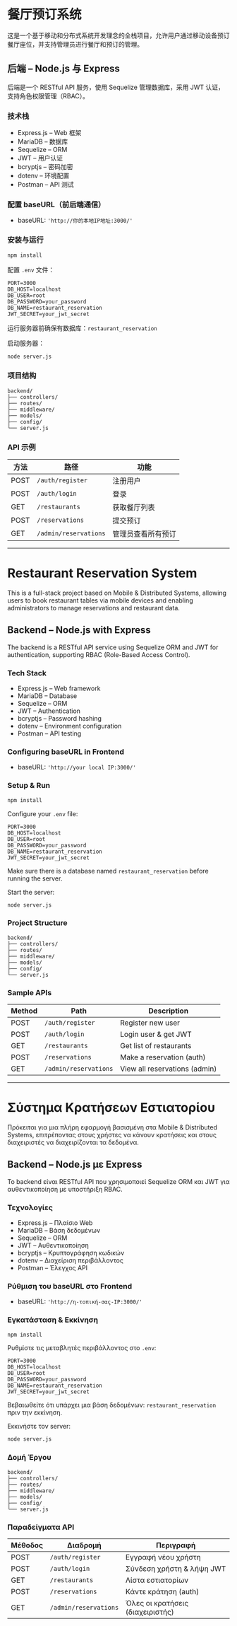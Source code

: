 # 餐厅预订系统

这是一个基于移动和分布式系统开发理念的全栈项目，允许用户通过移动设备预订餐厅座位，并支持管理员进行餐厅和预订的管理。

## 后端 – Node.js 与 Express

后端是一个 RESTful API 服务，使用 Sequelize 管理数据库，采用 JWT 认证，支持角色权限管理（RBAC）。

### 技术栈

* Express.js – Web 框架
* MariaDB – 数据库
* Sequelize – ORM
* JWT – 用户认证
* bcryptjs – 密码加密
* dotenv – 环境配置
* Postman – API 测试

### 配置 baseURL（前后端通信）

* baseURL: `'http://你的本地IP地址:3000/'`

### 安装与运行

```bash
npm install
```

配置 `.env` 文件：

```env
PORT=3000
DB_HOST=localhost
DB_USER=root
DB_PASSWORD=your_password
DB_NAME=restaurant_reservation
JWT_SECRET=your_jwt_secret
```

运行服务器前确保有数据库：`restaurant_reservation`

启动服务器：

```bash
node server.js
```

### 项目结构

```
backend/
├── controllers/
├── routes/
├── middleware/
├── models/
├── config/
└── server.js
```

### API 示例

| 方法   | 路径                    | 功能        |
| ---- | --------------------- | --------- |
| POST | `/auth/register`      | 注册用户      |
| POST | `/auth/login`         | 登录        |
| GET  | `/restaurants`        | 获取餐厅列表    |
| POST | `/reservations`       | 提交预订      |
| GET  | `/admin/reservations` | 管理员查看所有预订 |

---

# Restaurant Reservation System

This is a full-stack project based on Mobile & Distributed Systems, allowing users to book restaurant tables via mobile devices and enabling administrators to manage reservations and restaurant data.

## Backend – Node.js with Express

The backend is a RESTful API service using Sequelize ORM and JWT for authentication, supporting RBAC (Role-Based Access Control).

### Tech Stack

* Express.js – Web framework
* MariaDB – Database
* Sequelize – ORM
* JWT – Authentication
* bcryptjs – Password hashing
* dotenv – Environment configuration
* Postman – API testing

### Configuring baseURL in Frontend

* baseURL: `'http://your local IP:3000/'`

### Setup & Run

```bash
npm install
```

Configure your `.env` file:

```env
PORT=3000
DB_HOST=localhost
DB_USER=root
DB_PASSWORD=your_password
DB_NAME=restaurant_reservation
JWT_SECRET=your_jwt_secret
```

Make sure there is a database named `restaurant_reservation` before running the server.

Start the server:

```bash
node server.js
```

### Project Structure

```
backend/
├── controllers/
├── routes/
├── middleware/
├── models/
├── config/
└── server.js
```

### Sample APIs

| Method | Path                  | Description                   |
| ------ | --------------------- | ----------------------------- |
| POST   | `/auth/register`      | Register new user             |
| POST   | `/auth/login`         | Login user & get JWT          |
| GET    | `/restaurants`        | Get list of restaurants       |
| POST   | `/reservations`       | Make a reservation (auth)     |
| GET    | `/admin/reservations` | View all reservations (admin) |

---

# Σύστημα Κρατήσεων Εστιατορίου

Πρόκειται για μια πλήρη εφαρμογή βασισμένη στα Mobile & Distributed Systems, επιτρέποντας στους χρήστες να κάνουν κρατήσεις και στους διαχειριστές να διαχειρίζονται τα δεδομένα.

## Backend – Node.js με Express

Το backend είναι RESTful API που χρησιμοποιεί Sequelize ORM και JWT για αυθεντικοποίηση με υποστήριξη RBAC.

### Τεχνολογίες

* Express.js – Πλαίσιο Web
* MariaDB – Βάση δεδομένων
* Sequelize – ORM
* JWT – Αυθεντικοποίηση
* bcryptjs – Κρυπτογράφηση κωδικών
* dotenv – Διαχείριση περιβάλλοντος
* Postman – Έλεγχος API

### Ρύθμιση του baseURL στο Frontend

* baseURL: `'http://η-τοπική-σας-IP:3000/'`

### Εγκατάσταση & Εκκίνηση

```bash
npm install
```

Ρυθμίστε τις μεταβλητές περιβάλλοντος στο `.env`:

```env
PORT=3000
DB_HOST=localhost
DB_USER=root
DB_PASSWORD=your_password
DB_NAME=restaurant_reservation
JWT_SECRET=your_jwt_secret
```

Βεβαιωθείτε ότι υπάρχει μια βάση δεδομένων: `restaurant_reservation` πριν την εκκίνηση.

Εκκινήστε τον server:

```bash
node server.js
```

### Δομή Έργου

```
backend/
├── controllers/
├── routes/
├── middleware/
├── models/
├── config/
└── server.js
```

### Παραδείγματα API

| Μέθοδος | Διαδρομή              | Περιγραφή                        |
| ------- | --------------------- | -------------------------------- |
| POST    | `/auth/register`      | Εγγραφή νέου χρήστη              |
| POST    | `/auth/login`         | Σύνδεση χρήστη & λήψη JWT        |
| GET     | `/restaurants`        | Λίστα εστιατορίων                |
| POST    | `/reservations`       | Κάντε κράτηση (auth)             |
| GET     | `/admin/reservations` | Όλες οι κρατήσεις (διαχειριστής) |
